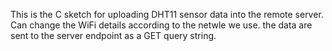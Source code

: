 This is the C sketch for uploading DHT11 sensor data into the remote server. 
Can change the WiFi details according to the netwle we use. 
the data are sent to the server endpoint as a GET query string. 